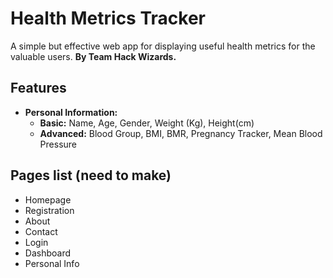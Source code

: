 # Health Metrics Tracker
A simple but effective web app for displaying useful health metrics for the valuable users.
**By Team Hack Wizards.**

## Features
-  **Personal Information:** 
    - **Basic:** Name, Age, Gender, Weight (Kg), Height(cm)
    - **Advanced:** Blood Group, BMI, BMR, Pregnancy Tracker, Mean Blood Pressure

## Pages list (need to make)
-   Homepage
-   Registration
-   About
-   Contact
-   Login
-   Dashboard
-   Personal Info
